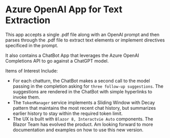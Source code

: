 # Azure OpenAI App for Text Extraction

This app accepts a single .pdf file along with an OpenAI prompt and then parses through the .pdf file to extract text elements or implement directives specificed in the prompt.

It also contains a ChatBot App that leverages the Azure OpenAI Completions API to go against a ChatGPT model.

Items of Interest Include: 

- For each chatturn, the ChatBot makes a second call to the model passing in the completion asking for `three follow-up suggestions`. The suggestions are rendered in the ChatBot with simple hyperlinks to invoke them.
- The `TokenManager` service implements a Sliding Window with Decay pattern that maintains the most recent chat history, but summarizes earlier history to stay within the required token limit.
- The UX is built with `Blazor 8, Interactvie Auto` components. The Blazor Team has evolved the product. Am looking forward to more documentation and examples on how to use this new version. 